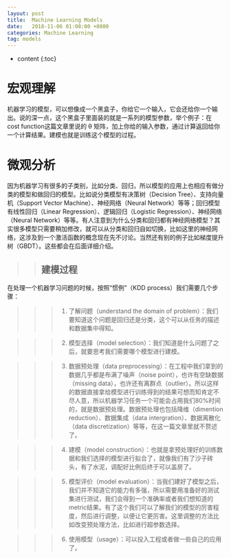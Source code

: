 ```yaml
---
layout: post
title:  Machine Learning Models
date:   2018-11-06 01:08:00 +0800
categories: Machine Learning
tag: models
---
```


* content
{:toc}


# 宏观理解

机器学习的模型，可以想像成一个黑盒子，你给它一个输入，它会还给你一个输出。说的深一点，这个黑盒子里面装的就是一系列的模型参数，举个例子：在cost function这篇文章里说的 θ 矩阵，加上你给的输入参数，通过计算返回给你一个计算结果。建模也就是训练这个模型的过程。

# 微观分析

因为机器学习有很多的子类别，比如分类、回归，所以模型的应用上也相应有做分类的模型和做回归的模型。比如说分类模型有决策树（Decision Tree）、支持向量机（Support Vector Machine）、神经网络（Neural Network）等等；回归模型有线性回归（Linear Regression）、逻辑回归（Logistic Regression）、神经网络（Neural Network）等等。有人注意到为什么分类和回归都有神经网络模型？其实很多模型只需要稍加修改，就可以从分类和回归自如切换，比如这里的神经网络，这涉及到一个激活函数的概念现在先不讨论。当然还有别的例子比如梯度提升树（GBDT）。这些都会在后面详细介绍。

>> ## 建模过程
在处理一个机器学习问题的时候，按照“惯例”（KDD process）我们需要几个步骤：

>>> 1. 了解问题（understand the domain of problem）：我们要知道这个问题是回归还是分类，这个可以从任务的描述和数据集中得知。

>>> 2. 模型选择（model selection）：我们知道是什么问题了之后，就要思考我们需要哪个模型进行建模。

>>> 3. 数据预处理（data preprocessing）：在工程中我们拿到的数据几乎都是布满了噪声（noise point），也许有空缺数据（missing data），也许还有离群点（outlier）。所以这样的数据直接拿给模型进行训练得到的结果可想而知肯定不尽人意，所以机器学习任务一个可能会占用我们80%时间的，就是数据预处理。数据预处理也包括降维（dimention reduction）、数据集成（data intergration）、数据离散化（data discretization）等等，在这一篇文章里就不赘述了。

>>> 4. 建模（model construction）：也就是拿预处理好的训练数据和我们选择的模型进行拟合了，就像我们有了沙子砖头，有了水泥，调配好比例后终于可以盖房了。

>>> 5. 模型评价（model evaluation）：当我们建好了模型之后，我们并不知道它的能力有多强，所以需要用准备好的测试集进行测试，我们会得到一个准确率或者我们想知道的metric结果。有了这个我们可以了解我们的模型的厉害程度，然后进行调整，以便让它更厉害。这里调整的方法比如改变预处理方法，比如进行超参数选择。

>>> 6. 使用模型（usage）：可以投入工程或者做一些自己的应用了。

 
